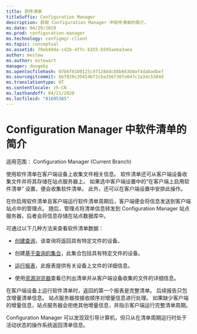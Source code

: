 ```yaml
---
title: 软件清单
titleSuffix: Configuration Manager
description: 获取 Configuration Manager 中软件清单的简介。
ms.date: 04/29/2019
ms.prod: configuration-manager
ms.technology: configmgr-client
ms.topic: conceptual
ms.assetid: 79eb49da-cd2b-4ffc-b355-b595aeba3aea
author: mestew
ms.author: mstewart
manager: dougeby
ms.openlocfilehash: 07b6f0108125c97128ddc88b663b0af4dabadbe7
ms.sourcegitcommit: bbf820c35414bf2cba356f30fe047c1a34c5384d
ms.translationtype: HT
ms.contentlocale: zh-CN
ms.lasthandoff: 04/21/2020
ms.locfileid: "81695385"
---
```

# <a name="introduction-to-software-inventory-in-configuration-manager"></a>Configuration Manager 中软件清单的简介

适用范围：  Configuration Manager (Current Branch)

使用软件清单在客户端设备上收集文件相关信息。 软件清单还可从客户端设备收集文件并将其存储在站点服务器上。 如果选中客户端设置中的“在客户端上启用软件清单”  设置，便会收集软件清单。 此外，还可以在客户端设置中安排此操作。  

在你启用软件清单且客户端运行软件清单周期后，客户端便会将信息发送到客户端站点中的管理点。 随后，管理点将清单信息转发到 Configuration Manager 站点服务器，后者会将信息存储在站点数据库中。

 可通过以下几种方法来查看软件清单数据：  

- [创建查询](../../../../core/servers/manage/create-queries.md)，该查询将返回具有特定文件的设备。   

- 创建[基于查询的集合](../../../../core/clients/manage/collections/introduction-to-collections.md)，此集合包括具有特定文件的设备。   

- [运行报表](../../../servers/manage/introduction-to-reporting.md)，此报表提供有关设备上文件的详细信息。

- 使用[资源浏览器](../../../../core/clients/manage/inventory/use-resource-explorer-to-view-software-inventory.md)查看已列出清单并从客户端设备收集的文件的详细信息。   

 在客户端设备上运行软件清单时，返回的第一个报表是完整清单。 后续报告只包含增量清单信息。 站点服务器按接收顺序对增量信息进行处理。 如果缺少客户端的增量信息，站点服务器会拒绝其他增量信息，并指示客户端运行完整清单周期。  

 Configuration Manager 可以发现双引导计算机，但只从在清单周期运行时处于活动状态的操作系统返回清单信息。  

